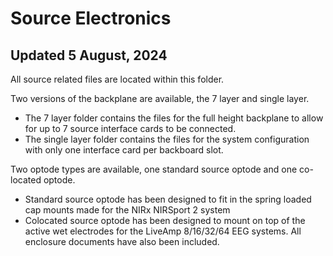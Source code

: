 # Source Electronics
## Updated 5 August, 2024

All source related files are located within this folder.

Two versions of the backplane are available, the 7 layer and single layer. 
- The 7 layer folder contains the files for the full height backplane to allow for up to 7 source interface cards to be connected.
- The single layer folder contains the files for the system configuration with only one interface card per backboard slot.

Two optode types are available, one standard source optode and one co-located optode.
- Standard source optode has been designed to fit in the spring loaded cap mounts made for the NIRx NIRSport 2 system
- Colocated source optode has been designed to mount on top of the active wet electrodes for the LiveAmp 8/16/32/64 EEG systems. All enclosure documents have also been included.